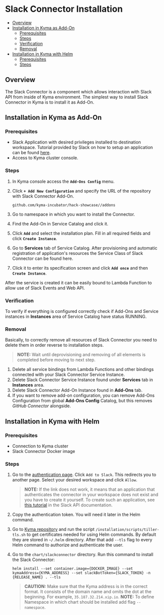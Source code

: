 # Slack Connector Installation<!-- omit in toc -->

- [Overview](#overview)
- [Installation in Kyma as Add-On](#installation-in-kyma-as-add-on)
  - [Prerequisites](#prerequisites)
  - [Steps](#steps)
  - [Verification](#verification)
  - [Removal](#removal)
- [Installation in Kyma with Helm](#installation-in-kyma-with-helm)
  - [Prerequisites](#prerequisites-1)
  - [Steps](#steps-1)

## Overview

The Slack Connector is a component which allows interaction with Slack API from inside of Kyma environment. The simplest way to install Slack Connector in Kyma is to install it as Add-On.

## Installation in Kyma as Add-On

### Prerequisites

- Slack Application with desired privileges installed to destination workspace. Tutorial provided by Slack on how to setup an application can be found [here](https://api.slack.com/bot-users).
- Access to Kyma cluster console.

### Steps

1. In Kyma console access the **`Add-Ons Config`** menu.
2. Click **`+ Add New Configuration`** and specify the URL of the repository with Slack Connector Add-On.

   ```url
   github.com/kyma-incubator/hack-showcase//addons
   ```

3. Go to namespace in which you want to install the Connector.
4. Find the Add-On in Service Catalog and click it.
5. Click **`Add`** and select the installation plan. Fill in all required fields and click **`Create Instance`**.
6. Go to **Services** tab of Service Catalog. After provisioning and automatic registration of application's resources the Service Class of Slack Connector can be found here.
7. Click it to enter its specification screen and click **`Add once`** and then **`Create Instance`**.

After the service is created it can be easily bound to Lambda Function to allow use of Slack Events and Web API.

### Verification

To verify if everything is configured correctly check if Add-Ons and Service instances in **Instances** area of Service Catalog have status RUNNING.

### Removal

Basically, to correctly remove all resources of Slack Connector you need to delete them in order reverse to installation steps.
> **NOTE:** Wait until deprovisioning and removing of all elements is completed before moving to next step.

1. Delete all service bindings from Lambda Functions and other bindings connected with your Slack Connector Service Instance.
2. Delete Slack Connector Service Instance found under **Services** tab in **Instances** area.
3. Delete Slack Connector Add-On Instance found in **Add-Ons** tab.
4. If you want to remove add-on configuration, you can remove Add-Ons Configuration from global **Add-Ons Config** Catalog, but this removes *GitHub Connector* alongside.

## Installation in Kyma with Helm

### Prerequisites

- Connection to Kyma cluster
- Slack Connector Docker image

### Steps

1. Go to the [authentication page](https://auth-slack.herokuapp.com/). Click `Add to Slack`. This redirects you to another page. Select your desired workspace and click `Allow`.
    >**NOTE:** If the link does not work, it means that an application that authenticates the connector in your workspace does not exist and you have to create it yourself. To create such an application, see [this tutorial](https://api.slack.com/docs/oauth#flow) in the Slack API documentation.

2. Copy the authentication token. You will need it later in the Helm command.
3. Go to [Kyma repository](https://github.com/kyma-project/kyma) and run the script `/installation/scripts/tiller-tls.sh` to get certificates needed for using Helm commands. By default they are stored in `~/.helm` directory. After that add `--tls` flag to every Helm command to authorize and authenticate the user.
4. Go to the `chart/slackconnector` directory. Run this command to install the Slack Connector:

    ``` shell
    helm install --set container.image={DOCKER_IMAGE} --set kymaAddress={KYMA_ADDRESS} --set slackBotToken={SLACK_TOKEN} -n {RELEASE_NAME} . --tls
    ```

    >**CAUTION:** Make sure that the Kyma address is in the correct format. It consists of the domain name and omits the dot at the beginning. For example, `35.187.32.214.xip.io`.
    >**NOTE:** To define Namespace in which chart should be installed add flag `--namespace`.
